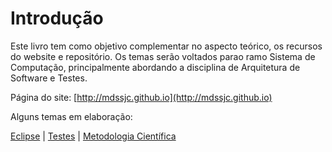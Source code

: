 # Introdução

Este livro tem como objetivo complementar no aspecto teórico, os recursos do website e repositório.
Os temas serão voltados parao ramo Sistema de Computação, principalmente abordando a disciplina de Arquitetura de Software e Testes.

Página do site: [http://mdssjc.github.io](http://mdssjc.github.io)

Alguns temas em elaboração:

[Eclipse](eclipse/README.md) | [Testes](testes/README.md) | [Metodologia Científica](metodologia_cientifica/README.md)
